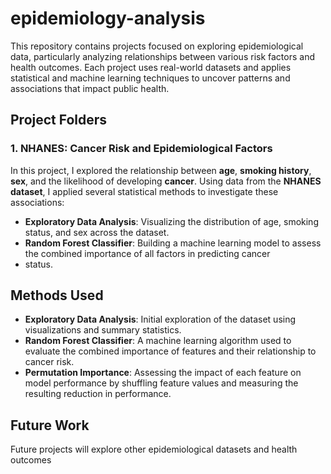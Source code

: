 # epidemiology-analysis

This repository contains projects focused on exploring epidemiological data, particularly analyzing relationships between various risk 
factors and health outcomes. Each project uses real-world datasets and applies statistical and machine learning techniques to uncover 
patterns and associations that impact public health.

## Project Folders

### 1. NHANES: Cancer Risk and Epidemiological Factors
In this project, I explored the relationship between **age**, **smoking history**, **sex**, and the likelihood of developing **cancer**. 
Using data from the **NHANES dataset**, I applied several statistical methods to investigate these associations:

- **Exploratory Data Analysis**: Visualizing the distribution of age, smoking status, and sex across the dataset.
- **Random Forest Classifier**: Building a machine learning model to assess the combined importance of all factors in predicting cancer
- status.
  
## Methods Used
- **Exploratory Data Analysis**: Initial exploration of the dataset using visualizations and summary statistics.
- **Random Forest Classifier**: A machine learning algorithm used to evaluate the combined importance of features and their relationship
to cancer risk.
- **Permutation Importance**: Assessing the impact of each feature on model performance by shuffling feature values and measuring the
resulting reduction in performance.

## Future Work

Future projects will explore other epidemiological datasets and health outcomes


